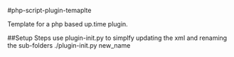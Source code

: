 #php-script-plugin-temaplte

Template for a php based up.time plugin.


##Setup Steps
use plugin-init.py to simplfy updating the xml and renaming the sub-folders 
./plugin-init.py new_name


